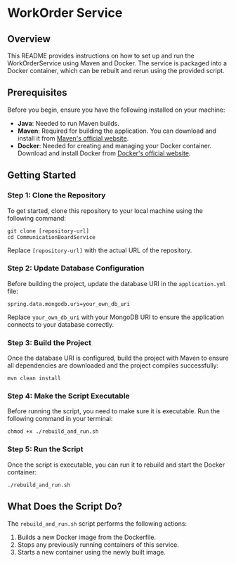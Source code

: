 # WorkOrder Service

## Overview
This README provides instructions on how to set up and run the WorkOrderService using Maven and Docker. The service is packaged into a Docker container, which can be rebuilt and rerun using the provided script.

## Prerequisites
Before you begin, ensure you have the following installed on your machine:
- **Java**: Needed to run Maven builds.
- **Maven**: Required for building the application. You can download and install it from [Maven's official website](https://maven.apache.org/download.cgi).
- **Docker**: Needed for creating and managing your Docker container. Download and install Docker from [Docker's official website](https://www.docker.com/get-started).

## Getting Started

### Step 1: Clone the Repository
To get started, clone this repository to your local machine using the following command:

```
git clone [repository-url]
cd CommunicationBoardService
```
Replace `[repository-url]` with the actual URL of the repository.

### Step 2: Update Database Configuration
Before building the project, update the database URI in the `application.yml` file:

```
spring.data.mongodb.uri=your_own_db_uri
```
Replace `your_own_db_uri` with your MongoDB URI to ensure the application connects to your database correctly.

### Step 3: Build the Project
Once the database URI is configured, build the project with Maven to ensure all dependencies are downloaded and the project compiles successfully:

```
mvn clean install
```

### Step 4: Make the Script Executable
Before running the script, you need to make sure it is executable. Run the following command in your terminal:

```
chmod +x ./rebuild_and_run.sh
```

### Step 5: Run the Script
Once the script is executable, you can run it to rebuild and start the Docker container:

```
./rebuild_and_run.sh
```

## What Does the Script Do?
The `rebuild_and_run.sh` script performs the following actions:
1. Builds a new Docker image from the Dockerfile.
2. Stops any previously running containers of this service.
3. Starts a new container using the newly built image.

